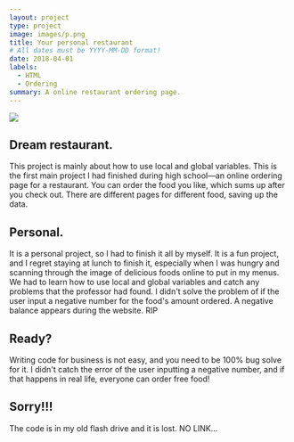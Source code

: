 ```yaml
---
layout: project
type: project
image: images/p.png
title: Your personal restaurant
# All dates must be YYYY-MM-DD format!
date: 2018-04-01
labels:
  - HTML
  - Ordering
summary: A online restaurant ordering page.
---
```


<img class="ui image" src="{{ site.baseurl }}/images/of.png">

## Dream restaurant.
This project is mainly about how to use local and global variables. This is the first main project I had finished during high school—an online ordering page for a restaurant. You can order the food you like, which sums up after you check out. There are different pages for different food, saving up the data.

## Personal.
It is a personal project, so I had to finish it all by myself. It is a fun project, and I regret staying at lunch to finish it, especially when I was hungry and scanning through the image of delicious foods online to put in my menus. We had to learn how to use local and global variables and catch any problems that the professor had found. I didn't solve the problem of if the user input a negative number for the food's amount ordered. A negative balance appears during the website. RIP

## Ready?
Writing code for business is not easy, and you need to be 100% bug solve for it. I didn't catch the error of the user inputting a negative number, and if that happens in real life, everyone can order free food! 

## Sorry!!!
The code is in my old flash drive and it is lost. NO LINK...
